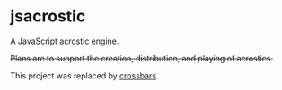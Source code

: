 jsacrostic
==========
A JavaScript acrostic engine.

~~Plans are to support the creation, distribution, and playing of acrostics.~~

This project was replaced by [crossbars](https://github.com/mgree/crossbars/).
